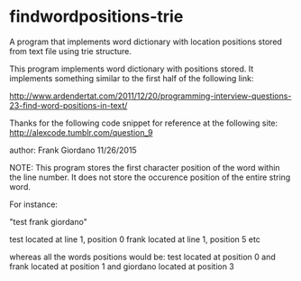 # findwordpositions-trie

A program that implements word dictionary with location positions stored from text file using trie structure.

This program implements word dictionary with positions stored. It implements something similar to the
first half of the following link:

http://www.ardendertat.com/2011/12/20/programming-interview-questions-23-find-word-positions-in-text/

Thanks for the following code snippet for reference at the following site:
http://alexcode.tumblr.com/question_9

author: Frank Giordano 11/26/2015


NOTE: This program stores the first character position of the word within the line number. It does not store the occurence position of the entire string word.

For instance:

"test frank giordano"

test located at line 1, position 0 frank located at line 1, position 5 etc

whereas all the words positions would be: test located at position 0 and frank located at position 1 and giordano located at position 3
